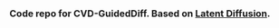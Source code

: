 ### Code repo for CVD-GuidedDiff. Based on [Latent Diffusion](https://github.com/CompVis/latent-diffusion).